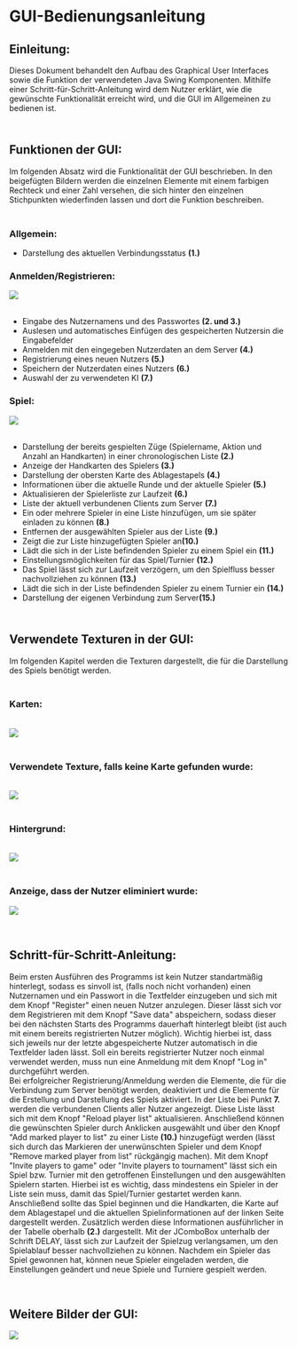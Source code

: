 <h1>GUI-Bedienungsanleitung</h1>

<h2>Einleitung:</h2>
Dieses Dokument behandelt den Aufbau des Graphical User Interfaces sowie die Funktion der verwendeten Java Swing Komponenten. 
Mithilfe einer Schritt-für-Schritt-Anleitung wird dem Nutzer erklärt, wie die gewünschte Funktionalität erreicht wird, und die GUI im Allgemeinen zu bedienen ist. 

<h2><br>Funktionen der GUI:</h2>
Im folgenden Absatz wird die Funktionalität der GUI beschrieben. In den beigefügten Bildern werden die einzelnen Elemente mit einem farbigen Rechteck und einer Zahl versehen, die sich hinter den einzelnen Stichpunkten wiederfinden lassen und dort die Funktion beschreiben.
<h3><br>Allgemein:</h3>
<ul>
<li>Darstellung des aktuellen Verbindungsstatus <b>(1.)</b></li>
</ul>
<h3>Anmelden/Registrieren:</h3>
<img src=".\images\gui_login.png">
<ul>
<br><li>Eingabe des Nutzernamens und des Passwortes <b>(2. und 3.)</b></li>
<li>Auslesen und automatisches Einfügen des gespeicherten Nutzersin die Eingabefelder</li>
<li>Anmelden mit den eingegeben Nutzerdaten an dem Server <b>(4.)</b></li>
<li>Registrierung eines neuen Nutzers <b>(5.)</b></li>
<li>Speichern der Nutzerdaten eines Nutzers <b>(6.)</b></li>
<li>Auswahl der zu verwendeten KI <b>(7.)</b></li>
</ul>
<h3>Spiel:</h3>
<img src=".\images\gui_game.png">
<ul>
<br><li>Darstellung der bereits gespielten Züge (Spielername, Aktion und Anzahl an Handkarten) in einer chronologischen Liste <b>(2.)</b></li>
<li>Anzeige der Handkarten des Spielers <b>(3.)</b></li>
<li>Darstellung der obersten Karte des Ablagestapels <b>(4.)</b></li>
<li>Informationen über die aktuelle Runde und der aktuelle Spieler <b>(5.)</b></li>
<li>Aktualisieren der Spielerliste zur Laufzeit <b>(6.)</b></li>
<li>Liste der aktuell verbundenen Clients zum Server <b>(7.)</b></li>
<li>Ein oder mehrere Spieler in eine Liste hinzufügen, um sie später einladen zu können <b>(8.)</b></li>
<li>Entfernen der ausgewählten Spieler aus der Liste <b>(9.)</b></li>
<li>Zeigt die zur Liste hinzugefügten Spieler an<b>(10.)</b></li>
<li>Lädt die sich in der Liste befindenden Spieler zu einem Spiel ein <b>(11.)</b></li>
<li>Einstellungsmöglichkeiten für das Spiel/Turnier <b>(12.)</b></li>
<li>Das Spiel lässt sich zur Laufzeit verzögern, um den Spielfluss besser nachvollziehen zu können <b>(13.)</b></li>
<li>Lädt die sich in der Liste befindenden Spieler zu einem Turnier ein <b>(14.)</b></li>
<li>Darstellung der eigenen Verbindung zum Server<b>(15.)</b></li>
</ul>

<h2><br>Verwendete Texturen in der GUI:</h2>
Im folgenden Kapitel werden die Texturen dargestellt, die für die Darstellung des Spiels benötigt werden.
<h3><br>Karten:</h3><br>
<img src=".\images\cards.gif"/>
<h3><br>Verwendete Texture, falls keine Karte gefunden wurde:</h3><br>
<img src=".\images\error.png" />
<br><h3><br>Hintergrund:</h3><br>
<img src=".\images\background.png"/>
<h3><br>Anzeige, dass der Nutzer eliminiert wurde:</h3>
<img src=".\images\eliminated.png"/>

<br><h2>Schritt-für-Schritt-Anleitung:</h2>
Beim ersten Ausführen des Programms ist kein Nutzer standartmäßig hinterlegt, sodass es sinvoll ist, (falls noch nicht vorhanden) einen Nutzernamen und ein Passwort in die Textfelder einzugeben und sich mit dem Knopf "Register" einen neuen Nutzer anzulegen. Dieser lässt sich vor dem Registrieren mit dem Knopf "Save data" abspeichern, sodass dieser bei den nächsten Starts des Programms dauerhaft hinterlegt bleibt (ist auch mit einem bereits registrierten Nutzer möglich). Wichtig hierbei ist, dass sich jeweils nur der letzte abgespeicherte Nutzer automatisch in die Textfelder laden lässt. Soll ein bereits registrierter Nutzer noch einmal verwendet werden, muss nun eine Anmeldung mit dem Knopf "Log in" durchgeführt werden.<br>
Bei erfolgreicher Registrierung/Anmeldung werden die Elemente, die für die Verbindung zum Server benötigt werden, deaktiviert und die Elemente für die Erstellung und Darstellung des Spiels aktiviert. In der Liste bei Punkt <b>7.</b> werden die verbundenen Clients aller Nutzer angezeigt. Diese Liste lässt sich mit dem Knopf "Reload player list" aktualisieren. Anschließend können die gewünschten Spieler durch Anklicken ausgewählt und über den Knopf "Add marked player to list" zu einer Liste <b>(10.)</b> hinzugefügt werden (lässt sich durch das Markieren der unerwünschten Spieler und dem Knopf "Remove marked player from list" rückgängig machen). Mit dem Knopf "Invite players to game" oder "Invite players to tournament" lässt sich ein Spiel bzw. Turnier mit den getroffenen Einstellungen und den ausgewählten Spielern starten. Hierbei ist es wichtig, dass mindestens ein Spieler in der Liste sein muss, damit das Spiel/Turnier gestartet werden kann.<br>
Anschließend sollte das Spiel beginnen und die Handkarten, die Karte auf dem Ablagestapel und die aktuellen Spielinformationen auf der linken Seite dargestellt werden. Zusätzlich werden diese Informationen ausführlicher in der Tabelle oberhalb <b>(2.)</b> dargestellt. Mit der JComboBox unterhalb der Schrift DELAY, lässt sich zur Laufzeit der Spielzug verlangsamen, um den Spielablauf besser nachvollziehen zu können.
Nachdem ein Spieler das Spiel gewonnen hat, können neue Spieler eingeladen werden, die Einstellungen geändert und neue Spiele und Turniere gespielt werden.

<br>
<h2>Weitere Bilder der GUI:</h2>
<img src=".\images\gui_example.png"/>